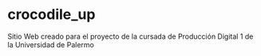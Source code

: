 # crocodile_up
Sitio Web creado para el proyecto de la cursada de Producción Digital 1 de la Universidad de Palermo
